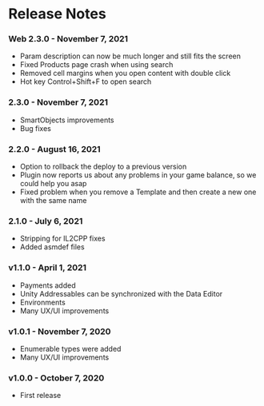 # Release Notes

### Web 2.3.0 - November 7, 2021
* Param description can now be much longer and still fits the screen
* Fixed Products page crash when using search
* Removed cell margins when you open content with double click
* Hot key Control+Shift+F to open search

### 2.3.0 - November 7, 2021
* SmartObjects improvements
* Bug fixes

### 2.2.0 - August 16, 2021
* Option to rollback the deploy to a previous version
* Plugin now reports us about any problems in your game balance, so we could help you asap
* Fixed problem when you remove a Template and then create a new one with the same name

### 2.1.0 - July 6, 2021
* Stripping for IL2CPP fixes
* Added asmdef files

### v1.1.0 - April 1, 2021
* Payments added
* Unity Addressables can be synchronized with the Data Editor
* Environments
* Many UX/UI improvements

### v1.0.1 - November 7, 2020
* Enumerable types were added
* Many UX/UI improvements

### v1.0.0 - October 7, 2020
* First release
